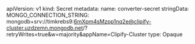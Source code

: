 apiVersion: v1
kind: Secret
metadata:
  name: converter-secret
stringData:
    MONGO_CONNECTION_STRING: mongodb+srv://timkrebs9:6mXpm4sMzpp1nq2e@clipify-cluster.uzdzemn.mongodb.net/?retryWrites=true&w=majority&appName=Clipify-Cluster
type: Opaque